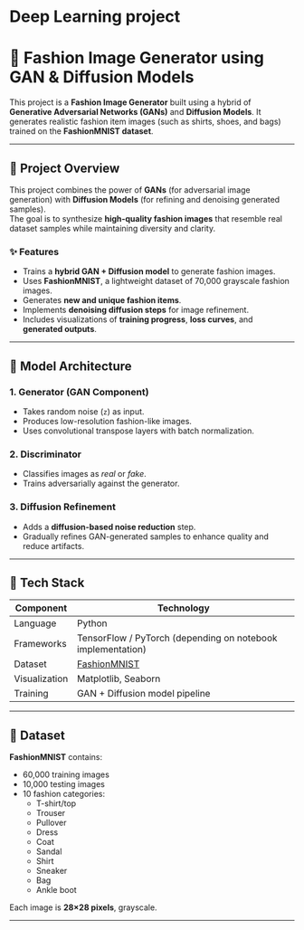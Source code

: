 # Deep Learning project 

# 🧥 Fashion Image Generator using GAN & Diffusion Models

This project is a **Fashion Image Generator** built using a hybrid of **Generative Adversarial Networks (GANs)** and **Diffusion Models**. It generates realistic fashion item images (such as shirts, shoes, and bags) trained on the **FashionMNIST dataset**.

---

## 🚀 Project Overview

This project combines the power of **GANs** (for adversarial image generation) with **Diffusion Models** (for refining and denoising generated samples).  
The goal is to synthesize **high-quality fashion images** that resemble real dataset samples while maintaining diversity and clarity.

### ✨ Features
- Trains a **hybrid GAN + Diffusion model** to generate fashion images.
- Uses **FashionMNIST**, a lightweight dataset of 70,000 grayscale fashion images.
- Generates **new and unique fashion items**.
- Implements **denoising diffusion steps** for image refinement.
- Includes visualizations of **training progress**, **loss curves**, and **generated outputs**.

---

## 🧠 Model Architecture

### 1. **Generator (GAN Component)**
- Takes random noise (`z`) as input.
- Produces low-resolution fashion-like images.
- Uses convolutional transpose layers with batch normalization.

### 2. **Discriminator**
- Classifies images as *real* or *fake*.
- Trains adversarially against the generator.

### 3. **Diffusion Refinement**
- Adds a **diffusion-based noise reduction** step.
- Gradually refines GAN-generated samples to enhance quality and reduce artifacts.

---

## 🧰 Tech Stack

| Component | Technology |
|------------|-------------|
| Language | Python |
| Frameworks | TensorFlow / PyTorch (depending on notebook implementation) |
| Dataset | [FashionMNIST](https://github.com/zalandoresearch/fashion-mnist) |
| Visualization | Matplotlib, Seaborn |
| Training | GAN + Diffusion model pipeline |

---

## 📂 Dataset

**FashionMNIST** contains:
- 60,000 training images
- 10,000 testing images
- 10 fashion categories:
  - T-shirt/top
  - Trouser
  - Pullover
  - Dress
  - Coat
  - Sandal
  - Shirt
  - Sneaker
  - Bag
  - Ankle boot

Each image is **28×28 pixels**, grayscale.

---
